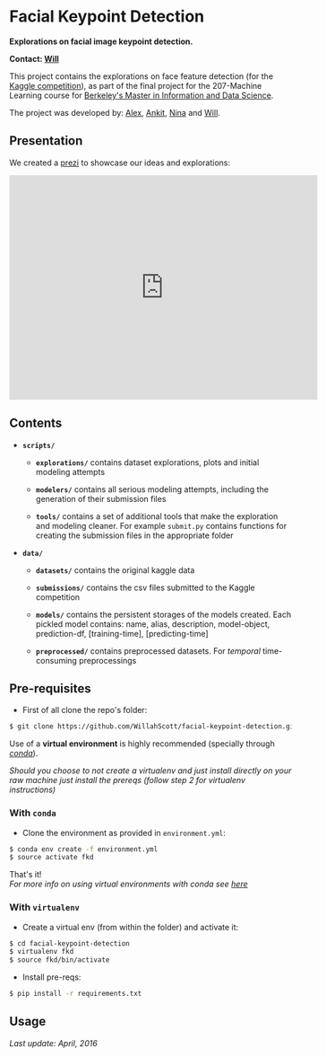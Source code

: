 # Facial Keypoint Detection

**Explorations on facial image keypoint detection.**  

**Contact: [Will](https://github.com/WillahScott)**

This project contains the explorations on face feature detection (for the [Kaggle competition](https://www.kaggle.com/c/facial-keypoints-detection)), as part of the final project for the 207-Machine Learning course for [Berkeley's Master in Information and Data Science](https://datascience.berkeley.edu/).  

The project was developed by: [Alex](https://github.com/keivahn), [Ankit](https://github.com/ankittharwani), [Nina](https://github.com/kuknina) and [Will](https://github.com/willahscott).  


## Presentation
We created a [prezi](https://prezi.com/an_apyqfaeaj/recognizing-key-facial-points/#) to showcase our ideas and explorations:

<iframe id="iframe_container" frameborder="0" webkitallowfullscreen="" mozallowfullscreen="" allowfullscreen="" width="550" height="400" src="https://prezi.com/embed/an_apyqfaeaj/?bgcolor=ffffff&amp;lock_to_path=1&amp;autoplay=0&amp;autohide_ctrls=0&amp;landing_data=bHVZZmNaNDBIWnNjdEVENDRhZDFNZGNIUE43MHdLNWpsdFJLb2ZHanI0U2p0UGtZb3daSFJVdjJCK0N2VDJ4TlZRPT0&amp;landing_sign=3XNOqv7OkiStnhLHqFa5OhvNR_NB9wftasVDFuY3Csg"></iframe> 


## Contents  

* **`scripts/`**  

	* **`explorations/`** contains dataset explorations, plots and initial modeling attempts  

	* **`modelers/`** contains all serious modeling attempts, including the generation of their submission files

	* **`tools/`** contains a set of additional tools that make the exploration and modeling cleaner. For example `submit.py` contains functions for creating the submission files in the appropriate folder  

* **`data/`**  

	* **`datasets/`** contains the original kaggle data  

	* **`submissions/`** contains the csv files submitted to the Kaggle competition  

	* **`models/`** contains the persistent storages of the models created. Each pickled model contains: name, alias, description, model-object, prediction-df, [training-time], [predicting-time]  

	* **`preprocessed/`** contains preprocessed datasets. For *temporal* time-consuming preprocessings   
  

## Pre-requisites

* First of all clone the repo's folder:

```bash
$ git clone https://github.com/WillahScott/facial-keypoint-detection.git
```

Use of a **virtual environment** is highly recommended (specially through [*conda*](http://conda.pydata.org/docs/using/envs.html)).  

*Should you choose to not create a virtualenv and just install directly on your raw machine just install the prereqs (follow step 2 for virtualenv instructions)*  


### With `conda`

*  Clone the environment as provided in `environment.yml`:  
```bash
$ conda env create -f environment.yml
$ source activate fkd
```
That's it!  
*For more info on using virtual environments with conda see [here](http://conda.pydata.org/docs/using/envs.html)*

### With `virtualenv`  

* Create a virtual env (from within the folder) and activate it:  
```bash
$ cd facial-keypoint-detection
$ virtualenv fkd
$ source fkd/bin/activate
```  
* Install pre-reqs:
```bash
$ pip install -r requirements.txt
```
  

## Usage

*Last update: April, 2016*
